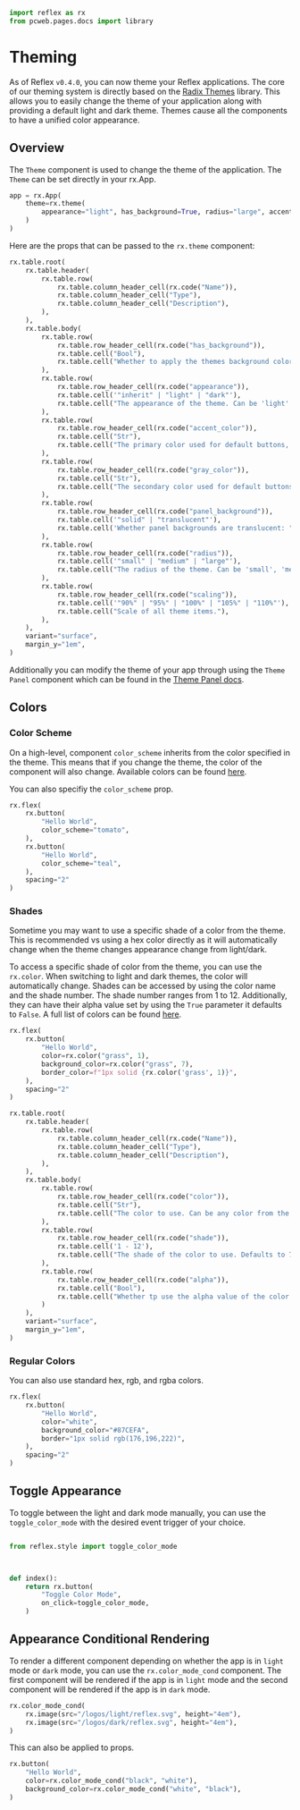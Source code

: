 ```python exec
import reflex as rx
from pcweb.pages.docs import library
```

# Theming

As of Reflex `v0.4.0`, you can now theme your Reflex applications. The core of our theming system is directly based on the [Radix Themes](https://www.radix-ui.com) library. This allows you to easily change the theme of your application along with providing a default light and dark theme. Themes cause all the components to have a unified color appearance.

## Overview

The `Theme` component is used to change the theme of the application. The `Theme` can be set directly in your rx.App.

```python
app = rx.App(
    theme=rx.theme(
        appearance="light", has_background=True, radius="large", accent_color="teal"
    )
)
```

Here are the props that can be passed to the `rx.theme` component:

```python eval
rx.table.root(
    rx.table.header(
        rx.table.row(
            rx.table.column_header_cell(rx.code("Name")),
            rx.table.column_header_cell("Type"),
            rx.table.column_header_cell("Description"),
        ),
    ),
    rx.table.body(
        rx.table.row(
            rx.table.row_header_cell(rx.code("has_background")),
            rx.table.cell("Bool"),
            rx.table.cell("Whether to apply the themes background color to the theme node. Defaults to True."),
        ),
        rx.table.row(
            rx.table.row_header_cell(rx.code("appearance")),
            rx.table.cell('"inherit" | "light" | "dark"'),
            rx.table.cell("The appearance of the theme. Can be 'light' or 'dark'. Defaults to 'light'."),
        ),
        rx.table.row(
            rx.table.row_header_cell(rx.code("accent_color")),
            rx.table.cell("Str"),
            rx.table.cell("The primary color used for default buttons, typography, backgrounds, etc."),
        ),
        rx.table.row(
            rx.table.row_header_cell(rx.code("gray_color")),
            rx.table.cell("Str"),
            rx.table.cell("The secondary color used for default buttons, typography, backgrounds, etc."),
        ),
        rx.table.row(
            rx.table.row_header_cell(rx.code("panel_background")),
            rx.table.cell('"solid" | "translucent"'),
            rx.table.cell('Whether panel backgrounds are translucent: "solid" | "translucent" (default).'),
        ),
        rx.table.row(
            rx.table.row_header_cell(rx.code("radius")),
            rx.table.cell('"small" | "medium" | "large"'),
            rx.table.cell("The radius of the theme. Can be 'small', 'medium', or 'large'. Defaults to 'medium'."),
        ),
        rx.table.row(
            rx.table.row_header_cell(rx.code("scaling")),
            rx.table.cell('"90%" | "95%" | "100%" | "105%" | "110%"'),
            rx.table.cell("Scale of all theme items."),
        ),
    ), 
    variant="surface",
    margin_y="1em",
)
```

Additionally you can modify the theme of your app through using the `Theme Panel` component which can be found in the [Theme Panel docs]({library.theming.theme_panel.path}).
 

## Colors

### Color Scheme

On a high-level, component `color_scheme` inherits from the color specified in the theme. This means that if you change the theme, the color of the component will also change. Available colors can be found [here](https://www.radix-ui.com/colors).

You can also specifiy the `color_scheme` prop.

```python demo
rx.flex(
    rx.button(
        "Hello World",
        color_scheme="tomato",
    ),
    rx.button(
        "Hello World",
        color_scheme="teal",
    ),
    spacing="2"
)
```

### Shades

Sometime you may want to use a specific shade of a color from the theme. This is recommended vs using a hex color directly as it will automatically change when the theme changes appearance change from light/dark.


To access a specific shade of color from the theme, you can use the `rx.color`. When switching to light and dark themes, the color will automatically change. Shades can be accessed by using the color name and the shade number. The shade number ranges from 1 to 12. Additionally, they can have their alpha value set by using the `True` parameter it defaults to `False`. A full list of colors can be found [here](https://www.radix-ui.com/colors).

```python demo
rx.flex(
    rx.button(
        "Hello World",
        color=rx.color("grass", 1),
        background_color=rx.color("grass", 7),
        border_color=f"1px solid {rx.color('grass', 1)}",
    ),
    spacing="2"
)
```

```python eval
rx.table.root(
    rx.table.header(
        rx.table.row(
            rx.table.column_header_cell(rx.code("Name")),
            rx.table.column_header_cell("Type"),
            rx.table.column_header_cell("Description"),
        ),
    ),
    rx.table.body(
        rx.table.row(
            rx.table.row_header_cell(rx.code("color")),
            rx.table.cell("Str"),
            rx.table.cell("The color to use. Can be any color from the theme."),
        ),
        rx.table.row(
            rx.table.row_header_cell(rx.code("shade")),
            rx.table.cell('1 - 12'),
            rx.table.cell("The shade of the color to use. Defaults to 7."),
        ),
        rx.table.row(
            rx.table.row_header_cell(rx.code("alpha")),
            rx.table.cell("Bool"),
            rx.table.cell("Whether tp use the alpha value of the color. Defaults to False."),
        )
    ), 
    variant="surface",
    margin_y="1em",
)
```

### Regular Colors

You can also use standard hex, rgb, and rgba colors.

```python demo
rx.flex(
    rx.button(
        "Hello World",
        color="white",
        background_color="#87CEFA",
        border="1px solid rgb(176,196,222)",
    ),
    spacing="2"
)
```

## Toggle Appearance

To toggle between the light and dark mode manually, you can use the `toggle_color_mode` with the desired event trigger of your choice. 

```python 

from reflex.style import toggle_color_mode



def index():
    return rx.button(
        "Toggle Color Mode",
        on_click=toggle_color_mode,
    )
```

## Appearance Conditional Rendering

To render a different component depending on whether the app is in `light` mode or `dark` mode, you can use the `rx.color_mode_cond` component. The first component will be rendered if the app is in `light` mode and the second component will be rendered if the app is in `dark` mode.

```python demo
rx.color_mode_cond(
    rx.image(src="/logos/light/reflex.svg", height="4em"),
    rx.image(src="/logos/dark/reflex.svg", height="4em"),
)
```

This can also be applied to props.

```python demo
rx.button(
    "Hello World",
    color=rx.color_mode_cond("black", "white"),
    background_color=rx.color_mode_cond("white", "black"),
)
```